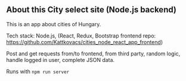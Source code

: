## About this City select site (Node.js backend)

This is an app about cities of Hungary.

Tech stack: Node.js, (React, Redux, Bootstrap frontend repo: https://github.com/Kattkovacs/cities_node_react_app_frontend)

Post and get requests from/to frontend, from third party, random logic, handle logged in user, complete JSON data. 

Runs with `npm run server`
